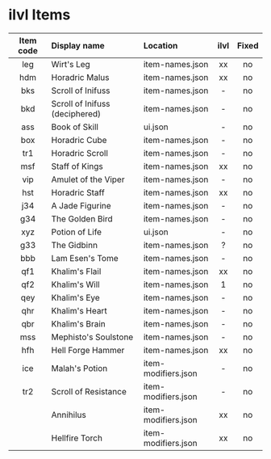 # ilvl Items

| Item code | Display name                   | Location            | ilvl | Fixed |
|:---------:|:-------------------------------|:--------------------|:----:|:-----:|
|    leg    | Wirt's Leg                     | item-names.json     |  xx  |  no   |
|    hdm    | Horadric Malus                 | item-names.json     |  xx  |  no   |
|    bks    | Scroll of Inifuss              | item-names.json     |  -   |  no   |
|    bkd    | Scroll of Inifuss (deciphered) | item-names.json     |  -   |  no   |
|    ass    | Book of Skill                  | ui.json             |  -   |  no   |
|    box    | Horadric Cube                  | item-names.json     |  -   |  no   |
|    tr1    | Horadric Scroll                | item-names.json     |  -   |  no   |
|    msf    | Staff of Kings                 | item-names.json     |  xx  |  no   |
|    vip    | Amulet of the Viper            | item-names.json     |  -   |  no   |
|    hst    | Horadric Staff                 | item-names.json     |  xx  |  no   |
|    j34    | A Jade Figurine                | item-names.json     |  -   |  no   |
|    g34    | The Golden Bird                | item-names.json     |  -   |  no   |
|    xyz    | Potion of Life                 | ui.json             |  -   |  no   |
|    g33    | The Gidbinn                    | item-names.json     |  ?   |  no   |
|    bbb    | Lam Esen's Tome                | item-names.json     |  -   |  no   |
|    qf1    | Khalim's Flail                 | item-names.json     |  xx  |  no   |
|    qf2    | Khalim's Will                  | item-names.json     |  1   |  no   |
|    qey    | Khalim's Eye                   | item-names.json     |  -   |  no   |
|    qhr    | Khalim's Heart                 | item-names.json     |  -   |  no   |
|    qbr    | Khalim's Brain                 | item-names.json     |  -   |  no   |
|    mss    | Mephisto's Soulstone           | item-names.json     |  -   |  no   |
|    hfh    | Hell Forge Hammer              | item-names.json     |  xx  |  no   |
|    ice    | Malah's Potion                 | item-modifiers.json |  -   |  no   |
|    tr2    | Scroll of Resistance           | item-modifiers.json |  -   |  no   |
|           | Annihilus                      | item-modifiers.json |  xx  |  no   |
|           | Hellfire Torch                 | item-modifiers.json |  xx  |  no   |

